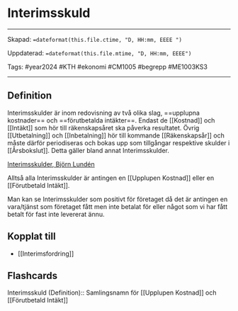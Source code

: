 # Interimsskuld

---
Skapad: `=dateformat(this.file.ctime, "D, HH:mm, EEEE ")`

Uppdaterad: `=dateformat(this.file.mtime, "D, HH:mm, EEEE")`

Tags: #year2024 #KTH #ekonomi #CM1005 #begrepp #ME1003KS3

---

## Definition

Interimsskulder är inom redovisning av två olika slag, ==upplupna kostnader== och ==förutbetalda intäkter==. Endast de [[Kostnad]] och [[Intäkt]] som hör till räkenskapsåret ska påverka resultatet. Övrig [[Utbetalning]] och [[Inbetalning]] hör till kommande [[Räkenskapsår]] och måste därför periodiseras och bokas upp som tillgångar respektive skulder i [[Årsbokslut]]. Detta gäller bland annat Interimsskulder.

[Interimsskulder, Björn Lundén](https://www.bjornlunden.se/bokslut--%C3%A5rsredovisning/interimsskulder__1296)

Alltså alla Interimsskulder är antingen en [[Upplupen Kostnad]] eller en [[Förutbetald Intäkt]].

Man kan se Interimsskulder som positivt för företaget då det är antingen en vara/tjänst som företaget fått men inte betalat för eller något som vi har fått betalt för fast inte levererat ännu.

## Kopplat till

- [[Interimsfordring]]

## Flashcards

Interimsskuld (Definition):: Samlingsnamn för [[Upplupen Kostnad]] och [[Förutbetald Intäkt]]
<!--SR:!2024-04-09,45,290!2024-03-02,4,274-->
